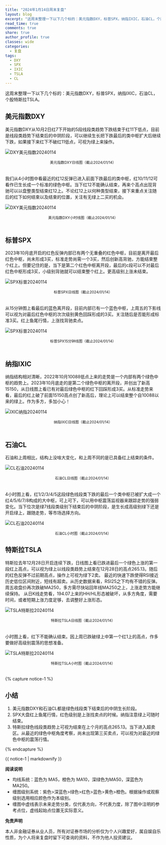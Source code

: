```yaml
---
title: "2024年1月14日周末复盘"
layout: blog
excerpt: "这周末整理一下以下几个标的：美元指数DXY，标普SPX，纳指IXIC，石油CL，个股特斯拉TSLA。"
read_time: true
comments: true
share: true
author_profile: true
classes: wide
categories:
  - 复盘
tags:
  - DXY
  - SPX
  - IXIC
  - TSLA
  - CL
---
```


这周末整理一下以下几个标的：美元指数DXY，标普SPX，纳指IXIC，石油CL，个股特斯拉TSLA。

## 美元指数DXY

美元指数DXY从10月2日红7下开始的5段线段类趋势下跌结束于红11下低点，目前是线段类趋势下结束后的中阴阶段，可以继续生长把下跌最后的类中枢扩大后继续下跌，如果接下来红下不破红11低点，可视为绿上来操作。

![DXY美元指数20240114](https://file.olim.in/img/2024/2024-01-14-DXY-day.png)
<small><center>美元指数DXY日线图（截止2024/01/14）</center></small>　

我们从4小时图中看最近的红12反弹已进入前面下跌最后的类中枢，红10/11/12可看作已生长成一个标准的绿色中枢。当下红12不能确认结束，再来个高点出现背驰可以以盘整类型结束红12上。不论红12上以何种类型结束，接下来重点关注随后的红下如何结束以及结束的位置，关注有无绿上二买的机会。

![DXY美元指数20240114](https://file.olim.in/img/2024/2024-01-14-DXY-hour.png)
<small><center>美元指数DXY小时线图（截止2024/01/14）</center></small>　

## 标普SPX

2023年10月底开启的红色反弹内部已有两个无重叠的红色中枢，目前是离开最后红色中枢，尚未形成3买，标准走势尚需一个3买，然后创新高背驰，方能结束整个红上。但要记住的是，当下是第二个红色中枢离开段，最后的c段可以不对最后红色中枢形成3买，小级别背驰就可以结束整个红上。更高级别上涨未结束。

![SPX标普20240114](https://file.olim.in/img/2024/2024-01-14-SPX-day.png)
<small><center>标普SPX日线图（截止2024/01/14）</center></small>　

从15分钟图上看最后的蓝色离开段，目前内部已有一个蓝色中枢，上周五的下影线可以视为对最后红色中枢的次次级别黄色回踩形成的3买。关注随后是否能形成标准3买。红上鱼尾行情，上涨找背驰卖点。

![SPX标普20240114](https://file.olim.in/img/2024/2024-01-14-SPX-minute.png)
<small><center>标普SPX15分钟线图（截止2024/01/14）</center></small>　

## 纳指IXIC

纳指结构相对清晰，2022年10月10088低点上来的走势是一个内部有两个绿色中枢的趋势上。2023年10月底走的是第二个绿色中枢的离开段，并创出了新高15150，从日线图上看已有对最后绿色中枢的红下回踩形成3买。从标准走势来看，最后的红上破了前面15150高点创了新高后，理论上可以结束整个自10088以来的绿上。作为多方，多加小心！

![IXIC纳指20240114](https://file.olim.in/img/2024/2024-01-14-IXIC-day.png)
<small><center>纳指IXIC日线图（截止2024/01/14）</center></small>　

## 石油CL

石油和上周相比，结构上没啥大变化，和上周不同的是已具备红上结束的条件。

![CL石油20240114](https://file.olim.in/img/2024/2024-01-14-CL-day.png)
<small><center>石油CL日线图（截止2024/01/14）</center></small>　

4小时图上看，红1/2/3/4/5这段绿色线段类下跌的最后一个类中枢已被扩大成一个红4/5/6/7/8构成的大中枢，可上可下，可以用中枢震荡监视器来跟踪走势的强弱变化。当下位次是绿7线段类级别下结束后的中阴阶段，是生长成高级别绿下还是开启绿上，跟随走势，等市场选择方向。

![CL石油20240114](https://file.olim.in/img/2024/2024-01-14-CL-hour.png)
<small><center>石油CL小时图（截止2024/01/14）</center></small>

## 特斯拉TSLA

特斯拉去年12月28日开启连续下跌，日线图上看已跌进最后一个绿色上涨的第一段红上高点，可以视为绿上以线段类趋势上结束在12月28日的高点265.13。随后的红色反弹不过前期高点，操作上可视为绿下2卖。
最近的快速下跌使得RSI接近历史低位区间附近，短线有超卖。从历史数据来看，RSI25之下均有不错的反弹。周五收盘价再次跌破MA250，多方需尽快站回年线MA250之上，上涨走势方能继续保持。
从日K线走势看，194.07上来的HH/HL形态被破坏，从多方角度，需要时间，或者短期上涨力度足够，去调整好上涨形态。

![TSLA特斯拉20240114](https://file.olim.in/img/2024/2024-01-14-TSLA-day.png)
<small><center>特斯拉TSLA日线图（截止2024/01/14）</center></small>　

小时图上看，红下不能确认结束。因上周已跌破绿上中第一个红1上的高点，作多要做好高级别震荡的思想准备。

![TSLA特斯拉20240114](https://file.olim.in/img/2024/2024-01-14-TSLA-hour.png)
<small><center>特斯拉TSLA小时图（截止2024/01/14）</center></small>　

{% capture notice-1 %}
## 小结
1. 美元指数DXY和石油CL都是绿色线段类下结束后的中阴生长阶段。
2.  SPX大盘红上鱼尾行情，红色级别是上涨找卖点的时候。纳指注意绿上可随时结束。
3. 特斯拉绿色线段类趋势上可视为结束在上个月的高点265.13。当下进入超卖区。从最近的绿色中枢角度考察，尚未出现第三买卖点，可以视为对最近的绿色中枢的震荡行情。

{% endcapture %}
<div class="notice-info">{{ notice-1 | markdownify }}</div>

**阅读说明**

* 均线系统：蓝色为 MA5，橙色为 MA10，深绿色为MA50，深蓝色为MA250。
* 缠图级别系统：紫色>深蓝色>绿色>红色>蓝色>黄色>橙色。根据操作或观察级别选用相应颜色作为本级别。
* 缠图中虚线表示未来走势分类，仅代表方向，不代表力度，除了图中注明的参考点位，虚线起始点位置无实际意义。

**免责声明** 

本人非金融证券从业人员，所有对证券市场的分析仅为个人兴趣爱好，属自娱自乐性质，为个人将来复盘时留下可查询的资料，不作为他人投资建议。


